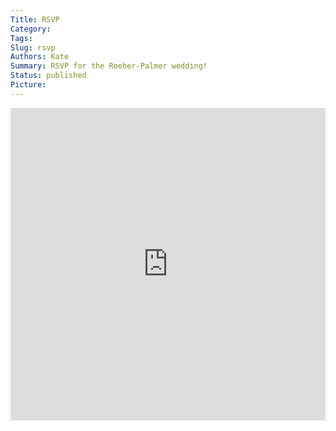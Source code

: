 ```yaml
---
Title: RSVP
Category:
Tags:
Slug: rsvp
Authors: Kate
Summary: RSVP for the Reeher-Palmer wedding!
Status: published
Picture:
---
```


<div class="form">
<iframe src="https://docs.google.com/forms/d/e/1FAIpQLSdmPAQfEd55-4_X_QRZab5AqBK7VdbUbBwuD9cenYZhzMAKEw/viewform?embedded=true" width=100% height=500px frameborder="0" marginheight="0" marginwidth="0">Loading...</iframe>
</div>
